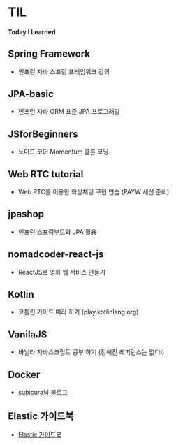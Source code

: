 # TIL

#### Today I Learned

## Spring Framework

- 인프런 자바 스프링 프레임워크 강의

## JPA-basic

- 인프런 자바 ORM 표준 JPA 프로그래밍

## JSforBeginners

- 노마드 코더 Momentum 클론 코딩

## Web RTC tutorial

- Web RTC를 이용한 화상채팅 구현 연습 (PAYW 세션 준비)

## jpashop

- 인프런 스프링부트와 JPA 활용

## nomadcoder-react-js

- ReactJS로 영화 웹 서비스 만들기

## Kotlin

- 코틀린 가이드 따라 하기 (play.kotlinlang.org)

## VanilaJS

- 바닐라 자바스크립트 공부 하기 (정해진 레퍼런스는 없다!)

## Docker

- [subicura님 블로그](https://subicura.com/)

## Elastic 가이드북

- [Elastic 가이드북](https://esbook.kimjmin.net/)